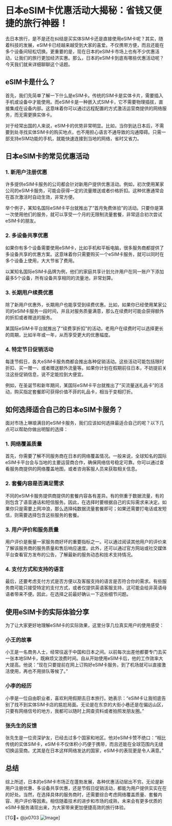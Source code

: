 # 日本eSIM卡优惠活动大揭秘：省钱又便捷的旅行神器！

去日本旅行，是不是还在纠结是买实体SIM卡还是直接使用eSIM卡呢？其实，随着科技的发展，eSIM卡已经越来越受到大家的喜爱。不仅携带方便，而且还能在多个设备间轻松切换。更重要的是，现在日本的eSIM卡市场上也有不少优惠活动，让我们的旅行更加经济实惠。那么，日本的eSIM卡到底有哪些优惠活动呢？今天我们就来详细聊聊这个话题。

## eSIM卡是什么？

首先，我们先简单了解一下什么是eSIM卡。传统的SIM卡是实体卡片，需要插入手机或设备中才能使用。而eSIM卡是一种嵌入式SIM卡，它不需要物理插拔，直接集成在设备内部。这意味着你可以通过远程配置的方式激活运营商提供的网络服务，而无需更换实体卡。

对于经常出国的人来说，eSIM卡的优势非常明显。比如，当你到达日本后，不需要到处寻找实体SIM卡的购买地点，也不用担心语言不通导致的沟通障碍。只需一部支持eSIM功能的手机，就能快速连接到当地的网络，省时又省力。

## 日本eSIM卡的常见优惠活动

### 1. 新用户注册优惠

许多提供eSIM卡服务的公司都会针对新用户提供优惠活动。例如，初次使用某家公司的eSIM卡服务，可能会获得一定的流量赠送或者价格折扣。这种优惠通常会在首次激活时自动生效，非常方便。

举个例子，某知名国际eSIM卡平台就推出了“首月免费体验”的活动。只要你是第一次使用他们的服务，就可以享受一个月的无限制流量套餐，非常适合初次尝试eSIM卡的朋友。

### 2. 多设备共享优惠

如果你有多个设备需要使用eSIM卡，比如手机和平板电脑，很多服务商都提供了多设备共享的优惠方案。这意味着你只需要购买一个eSIM卡服务，就可以同时在多个设备上使用，大大节省了费用。

以某知名国际eSIM卡品牌为例，他们的家庭共享计划允许用户在同一账户下添加最多5个设备，所有设备共享相同的流量池，非常划算。

### 3. 长期用户续费优惠

除了新用户优惠外，长期用户也能享受到续费优惠。比如，如果你已经使用某家公司的eSIM卡服务一段时间，并且对服务质量满意，那么在续费时可能会获得额外的折扣或者赠送的服务。

某国际eSIM卡平台就推出了“续费享折扣”的活动，老用户在续费时可以选择更长的周期，比如半年或一年，从而享受更大的优惠幅度。

### 4. 特定节日促销活动

每逢节假日，各大eSIM卡服务商都会推出各种促销活动。这些活动可能包括限时折扣、买一赠一、或者赠送额外流量等。如果你计划在假期前往日本，不妨提前关注这些促销信息，说不定能捡到大便宜。

例如，在圣诞节和新年期间，某国际eSIM卡平台就推出了“买流量送礼品卡”的活动，购买指定套餐即可获得价值不菲的礼品卡，相当于变相打折。

## 如何选择适合自己的日本eSIM卡服务？

面对市场上琳琅满目的eSIM卡服务，我们应该如何选择最适合自己的呢？以下几点可以帮助你做出明智的选择：

### 1. 网络覆盖质量

首先，你需要了解不同服务商在日本的网络覆盖情况。一般来说，全球知名的国际eSIM卡平台会与当地的主要运营商合作，确保网络信号稳定可靠。你可以通过查看服务商提供的网络覆盖地图，或者咨询客服人员来获取相关信息。

### 2. 套餐内容是否满足需求

不同的eSIM卡服务提供商提供的套餐内容各有差异。有的侧重于数据流量，有的则包含了语音通话和短信服务。因此，在选择时要根据自己的实际需求来决定。如果你只是需要上网冲浪，那么选择纯数据流量套餐即可；如果还需要打电话或发短信，则需要选择包含这些服务的套餐。

### 3. 用户评价和服务质量

用户评价是衡量一家服务商好坏的重要指标之一。可以通过阅读其他用户的评价来了解该服务商的服务质量和售后响应速度。此外，还可以通过官方网站或社交媒体平台查看官方发布的公告，了解最新的服务动态和技术支持情况。

### 4. 支付方式和支持的语言

最后，还要考虑支付方式是否方便以及客服支持的语言是否符合你的需求。有些服务商可能只接受特定的支付方式，或者仅提供英语客服支持，这可能会给非英语母语者带来不便。因此，在选择之前最好确认一下这些细节问题。

## 使用eSIM卡的实际体验分享

为了让大家更好地理解eSIM卡的实际效果，这里分享几位真实用户的使用感受：

### 小王的故事

小王是一名商务人士，经常往返于中国和日本之间。以前每次出差他都要专门去买一张本地SIM卡，既麻烦又浪费时间。自从开始使用eSIM卡后，他的工作效率大大提高。他说：“现在只要提前在网上订购好eSIM卡服务，到了机场就可以直接激活使用，再也不用排队等候了。”

### 小李的经历

小李是一位自由职业者，喜欢利用假期去日本旅行。她表示：“eSIM卡让我彻底告别了找不到实体SIM卡店的尴尬局面。无论是在东京的大街小巷还是在偏远山区，只要有网络信号的地方，我都可以随时上网查资料或者拍照发朋友圈。”

### 张先生的反馈

张先生是一位资深驴友，已经去过多个国家和地区。他对eSIM卡赞不绝口：“相比传统的实体SIM卡，eSIM卡不仅体积小巧便于携带，而且还能在全球范围内无缝切换运营商。尤其是在日本这样网络发达的国家，eSIM卡的表现更是令人满意。”

## 总结

综上所述，日本的eSIM卡市场正在蓬勃发展，各种优惠活动层出不穷。无论是新用户注册优惠、多设备共享优惠，还是节假日促销活动，都能为用户提供实实在在的好处。当然，在选择具体的服务商时，还需要综合考虑网络覆盖质量、套餐内容、用户评价等因素。相信随着技术的进步和市场的成熟，未来会有更多优质的eSIM卡服务涌现出来，为大家带来更加便捷高效的旅行体验。

[TG💪+ @jx0703 ![Image](https://github.com/user-attachments/assets/dbca1d08-cadb-493c-b0ec-ad6f7a83f270)]